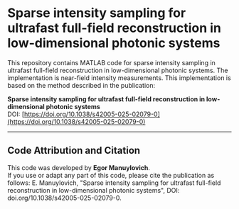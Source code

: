 # Sparse intensity sampling for ultrafast full-field reconstruction in low-dimensional photonic systems

This repository contains MATLAB code for sparse intensity sampling in ultrafast full-field reconstruction in low-dimensional photonic systems. The implementation is near-field intensity measurements. This implementation is based on the method described in the publication:

**Sparse intensity sampling for ultrafast full-field reconstruction in low-dimensional photonic systems**  
DOI: [https://doi.org/10.1038/s42005-025-02079-0](https://doi.org/10.1038/s42005-025-02079-0)

---

## Code Attribution and Citation

This code was developed by **Egor Manuylovich**.  
If you use or adapt any part of this code, please cite the publication as follows:
E. Manuylovich, "Sparse intensity sampling for ultrafast full-field reconstruction in low-dimensional photonic systems", DOI: doi.org/10.1038/s42005-025-02079-0.
